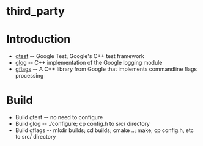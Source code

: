 # third_party

# Introduction
* [gtest](https://github.com/google/googletest) -- Google Test, Google's C++ test framework
* [glog](https://github.com/google/glog) -- C++ implementation of the Google logging module
* [gflags](https://github.com/gflags/gflags) -- A C++ library from Google that implements commandline flags processing

# Build
* Build gtest -- no need to configure
* Build glog -- ./configure; cp config.h to src/ directory
* Build gflags -- mkdir builds; cd builds; cmake ..; make; cp config.h, etc to src/ directory
